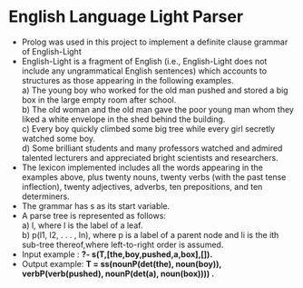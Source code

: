# English Language Light Parser
* Prolog was used in this project to implement a definite clause grammar of English-Light
* English-Light is a fragment of English (i.e., English-Light does not include any ungrammatical
English sentences) which accounts to structures as those appearing in the following examples.  
a) The young boy who worked for the old man pushed and stored a big box in the large
empty room after school.  
b) The old woman and the old man gave the poor young man whom they liked a white
envelope in the shed behind the building.  
c) Every boy quickly climbed some big tree while every girl secretly watched some boy.  
d) Some brilliant students and many professors watched and admired talented lecturers
and appreciated bright scientists and researchers.  
* The lexicon implemented includes all the words appearing in the examples above, plus twenty
nouns, twenty verbs (with the past tense inflection), twenty adjectives, adverbs, ten prepositions, and ten determiners.
* The grammar has s as its start variable.  
* A parse tree is represented  as follows:  
a) l, where l is the label of a leaf.    
b) p(l1, l2, . . . , ln), where p is a label of a parent node and li is the ith sub-tree thereof,where left-to-right order is assumed.  
* Input example : **?-  s(T,[the,boy,pushed,a,box],[]).**
* Output example: **T = ss(nounP(det(the), noun(boy)), verbP(verb(pushed), nounP(det(a), noun(box)))) .**
